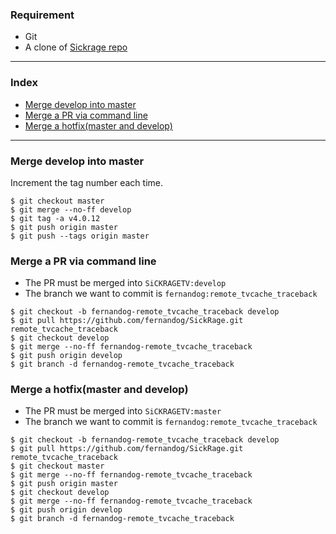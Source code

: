 ### Requirement ###
* Git
* A clone of [Sickrage repo](https://github.com/SiCKRAGETV/SickRage.git)

********

### Index ###
* [Merge develop into master](https://github.com/SiCKRAGETV/SickRage/wiki/Git-merge#merge-develop-into-master)
* [Merge a PR via command line](https://github.com/SiCKRAGETV/SickRage/wiki/Git-merge#Merge-a-PR-via-command-line)
* [Merge a hotfix(master and develop)](https://github.com/SiCKRAGETV/SickRage/wiki/Git-merge#merge-a-hotfixmaster-and-develop)

********

### Merge develop into master ###
Increment the tag number each time.
```
$ git checkout master
$ git merge --no-ff develop
$ git tag -a v4.0.12
$ git push origin master
$ git push --tags origin master
```

### Merge a PR via command line ###
* The PR must be merged into `SiCKRAGETV:develop`
* The branch we want to commit is `fernandog:remote_tvcache_traceback`
```
$ git checkout -b fernandog-remote_tvcache_traceback develop
$ git pull https://github.com/fernandog/SickRage.git remote_tvcache_traceback
$ git checkout develop
$ git merge --no-ff fernandog-remote_tvcache_traceback
$ git push origin develop
$ git branch -d fernandog-remote_tvcache_traceback
```

### Merge a hotfix(master and develop) ###
* The PR must be merged into `SiCKRAGETV:master`
* The branch we want to commit is `fernandog:remote_tvcache_traceback`
```
$ git checkout -b fernandog-remote_tvcache_traceback develop
$ git pull https://github.com/fernandog/SickRage.git remote_tvcache_traceback
$ git checkout master
$ git merge --no-ff fernandog-remote_tvcache_traceback
$ git push origin master
$ git checkout develop
$ git merge --no-ff fernandog-remote_tvcache_traceback
$ git push origin develop
$ git branch -d fernandog-remote_tvcache_traceback
```